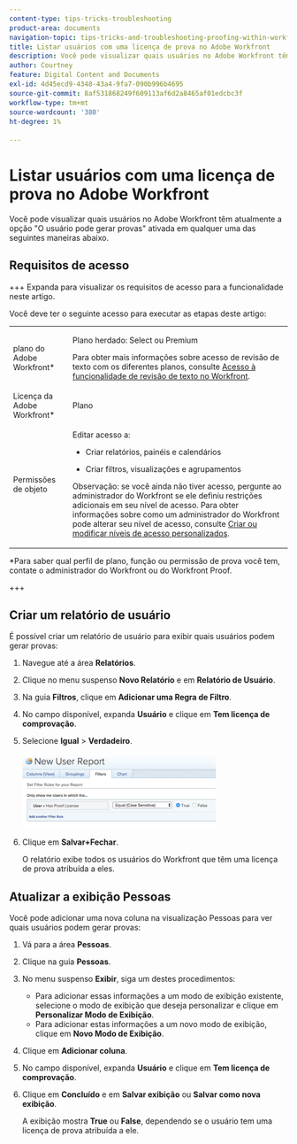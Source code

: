 ```yaml
---
content-type: tips-tricks-troubleshooting
product-area: documents
navigation-topic: tips-tricks-and-troubleshooting-proofing-within-workfront
title: Listar usuários com uma licença de prova no Adobe Workfront
description: Você pode visualizar quais usuários no Adobe Workfront têm atualmente a opção "O usuário pode gerar provas" ativada em qualquer uma das seguintes maneiras abaixo.
author: Courtney
feature: Digital Content and Documents
exl-id: 4d45ecd9-4348-43a4-9fa7-090b996b4695
source-git-commit: 8af531868249f609113af6d2a8465af01edcbc3f
workflow-type: tm+mt
source-wordcount: '380'
ht-degree: 1%

---
```


# Listar usuários com uma licença de prova no Adobe Workfront

Você pode visualizar quais usuários no Adobe Workfront têm atualmente a opção &quot;O usuário pode gerar provas&quot; ativada em qualquer uma das seguintes maneiras abaixo.

## Requisitos de acesso

+++ Expanda para visualizar os requisitos de acesso para a funcionalidade neste artigo.

Você deve ter o seguinte acesso para executar as etapas deste artigo:

<table style="table-layout:auto"> 
 <col> 
 <col> 
 <tbody> 
  <tr> 
   <td role="rowheader">plano do Adobe Workfront*</td> 
   <td> <p>Plano herdado: Select ou Premium</p> <p>Para obter mais informações sobre acesso de revisão de texto com os diferentes planos, consulte <a href="/help/quicksilver/administration-and-setup/manage-workfront/configure-proofing/access-to-proofing-functionality.md" class="MCXref xref">Acesso à funcionalidade de revisão de texto no Workfront</a>.</p> </td> 
  </tr> 
  <tr> 
   <td role="rowheader">Licença da Adobe Workfront*</td> 
   <td> <p>Plano</p> </td> 
  </tr> 
  <tr> 
   <td role="rowheader">Permissões de objeto</td> 
   <td> <p>Editar acesso a:</p> 
    <ul> 
     <li> <p>Criar relatórios, painéis e calendários</p> </li> 
     <li> <p>Criar filtros, visualizações e agrupamentos</p> </li> 
    </ul> <p>Observação: se você ainda não tiver acesso, pergunte ao administrador do Workfront se ele definiu restrições adicionais em seu nível de acesso. Para obter informações sobre como um administrador do Workfront pode alterar seu nível de acesso, consulte <a href="../../../administration-and-setup/add-users/configure-and-grant-access/create-modify-access-levels.md" class="MCXref xref">Criar ou modificar níveis de acesso personalizados</a>.</p> </td> 
  </tr> 
 </tbody> 
</table>

&#42;Para saber qual perfil de plano, função ou permissão de prova você tem, contate o administrador do Workfront ou do Workfront Proof.

+++

## Criar um relatório de usuário

É possível criar um relatório de usuário para exibir quais usuários podem gerar provas:

1. Navegue até a área **Relatórios**.
1. Clique no menu suspenso **Novo Relatório** e em **Relatório de Usuário**.

1. Na guia **Filtros**, clique em **Adicionar uma Regra de Filtro**.

1. No campo disponível, expanda **Usuário** e clique em **Tem licença de comprovação**.

1. Selecione **Igual** > **Verdadeiro**.

   ![report_prooflicenses.png](assets/report-prooflicenses-350x135.png)

1. Clique em **Salvar+Fechar**.

   O relatório exibe todos os usuários do Workfront que têm uma licença de prova atribuída a eles.

## Atualizar a exibição Pessoas

Você pode adicionar uma nova coluna na visualização Pessoas para ver quais usuários podem gerar provas:

1. Vá para a área **Pessoas**.
1. Clique na guia **Pessoas**.
1. No menu suspenso **Exibir**, siga um destes procedimentos:

   * Para adicionar essas informações a um modo de exibição existente, selecione o modo de exibição que deseja personalizar e clique em **Personalizar Modo de Exibição**.
   * Para adicionar estas informações a um novo modo de exibição, clique em **Novo Modo de Exibição**.

1. Clique em **Adicionar coluna**.
1. No campo disponível, expanda **Usuário** e clique em **Tem licença de comprovação**.

1. Clique em **Concluído** e em **Salvar exibição** ou **Salvar como nova exibição**.

   A exibição mostra **True** ou **False**, dependendo se o usuário tem uma licença de prova atribuída a ele.
